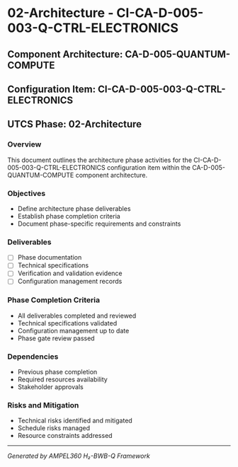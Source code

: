 # 02-Architecture - CI-CA-D-005-003-Q-CTRL-ELECTRONICS

## Component Architecture: CA-D-005-QUANTUM-COMPUTE
## Configuration Item: CI-CA-D-005-003-Q-CTRL-ELECTRONICS
## UTCS Phase: 02-Architecture

### Overview
This document outlines the architecture phase activities for the CI-CA-D-005-003-Q-CTRL-ELECTRONICS configuration item within the CA-D-005-QUANTUM-COMPUTE component architecture.

### Objectives
- Define architecture phase deliverables
- Establish phase completion criteria
- Document phase-specific requirements and constraints

### Deliverables
- [ ] Phase documentation
- [ ] Technical specifications
- [ ] Verification and validation evidence
- [ ] Configuration management records

### Phase Completion Criteria
- All deliverables completed and reviewed
- Technical specifications validated
- Configuration management up to date
- Phase gate review passed

### Dependencies
- Previous phase completion
- Required resources availability
- Stakeholder approvals

### Risks and Mitigation
- Technical risks identified and mitigated
- Schedule risks managed
- Resource constraints addressed

---
*Generated by AMPEL360 H₂-BWB-Q Framework*
